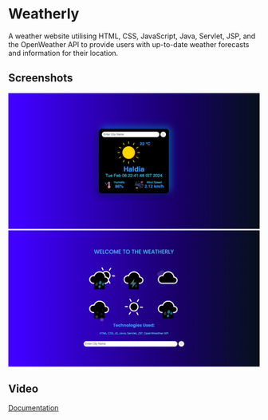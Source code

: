 # Weatherly

A weather website utilising HTML, CSS, JavaScript, Java, Servlet, JSP, and the OpenWeather API to provide users with up-to-date weather forecasts and information for their location.

## Screenshots

![App Screenshot](https://github.com/KUNDAN-NANDY/Weatherly/blob/main/src/main/webapp/images/Screenshot1.png)
![App Screenshot](https://github.com/KUNDAN-NANDY/Weatherly/blob/main/src/main/webapp/images/Screenshot2.png)


## Video

[Documentation](https://github.com/KUNDAN-NANDY/Weatherly/blob/main/video/ScreenRecording.mov)
